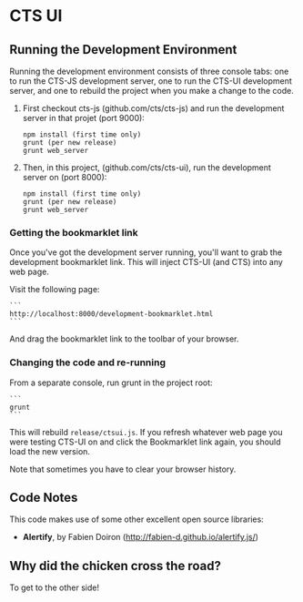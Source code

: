 CTS UI
======

Running the Development Environment
-----------------------------------

Running the development environment consists of three console tabs: one to run
the CTS-JS development server, one to run the CTS-UI development server, and
one to rebuild the project when you make a change to the code.

1. First checkout cts-js (github.com/cts/cts-js) and run the development server
   in that projet (port 9000):

     ```
     npm install (first time only)
     grunt (per new release)
     grunt web_server
     ```

2. Then, in this project, (github.com/cts/cts-ui), run the development server
   on (port 8000):

     ```
     npm install (first time only)
     grunt (per new release)
     grunt web_server
     ```

### Getting the bookmarklet link

Once you've got the development server running, you'll want to grab the
development bookmarklet link. This will inject CTS-UI (and CTS) into any web
page.

Visit the following page:

    ```
    http://localhost:8000/development-bookmarklet.html
    ```

And drag the bookmarklet link to the toolbar of your browser.

### Changing the code and re-running

From a separate console, run grunt in the project root:

    ```
    grunt
    ```

This will rebuild `release/ctsui.js`. If you refresh whatever web page you were
testing CTS-UI on and click the Bookmarklet link again, you should load the new
version.

Note that sometimes you have to clear your browser history.

Code Notes
----------

This code makes use of some other excellent open source libraries:

*  **Alertify**, by Fabien Doiron (http://fabien-d.github.io/alertify.js/)


Why did the chicken cross the road?
-----------------------------------

To get to the other side!

